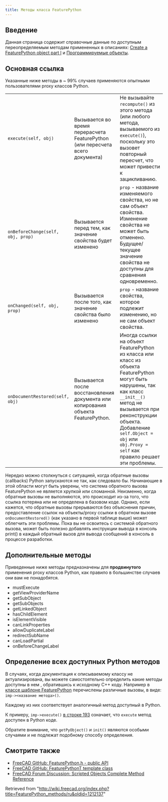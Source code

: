 ```yaml
---
title: Методы класса FeaturePython
---
```

## Введение

Данная страница содержит справочные данные по доступным переопределяемым методам примененных в описаниях: [Create a FeaturePython object part I](/Create_a_FeaturePython_object_part_I/ru "Create a FeaturePython object part I/ru") и [Программируемые объекты](/Scripted_objects/ru "Scripted objects/ru").

## Основная ссылка

Указанные ниже методы в ~ 99% случаев применяются опытными пользователями proxy классов Python.

|  |  |  |
| --- | --- | --- |
| `execute(self, obj)` | Вызывается во время перерасчета FeaturePython (или пересчета всего документа) | Не вызывайте `recompute()` из этого метода (или любого метода, вызываемого из `execute()`), поскольку это вызовет повторный пересчет, что может привести к зацикливанию. |
| `onBeforeChange(self, obj, prop)` | Вызывается перед тем, как значение свойства будет изменено | `prop` - название изменяемого свойства, но не сам объект свойства. Изменение свойства не может быть отменено. Будущее/текущее значение свойства не доступны для сравнения одновременно. |
| `onChanged(self, obj, prop)` | Вызывается после того, как значение свойства было изменено | `prop` - название свойства, которое подлежит изменению, но не сам объект свойства. |
| `onDocumentRestored(self, obj)` | Вызывается после восстановления документа или копирования объекта FeaturePython. | Иногда ссылки на объект FeaturePython из класса или класс из объекта FeaturePython могут быть нарушены, так как класс `__init__()` метод не вызывается при реконструкции объекта. Добавление `self.Object = obj` или `obj.Proxy = self` как правило решает эти проблемы. |

Нередко можно столкнуться с ситуацией, когда обратные вызовы (callbacks) Python запускаются не так, как следовало бы. Начинающие в этой области могут быть уверены, что система обратного вызова FeaturePython не является хрупкой или сломанной. Неизменно, когда обратные вызовы не выполняются, это происходит из-за того, что ссылка потеряна или не определена в базовом коде. Однако, если кажется, что обратные вызовы прерываются без объяснения причин, предоставление ссылок на объекты/proxy ссылки в обратном вызове `onDocumentRestored()` (как указано в первой таблице выше) может облегчить эти проблемы. Пока вы не освоитесь с системой обратного вызова, может быть полезно добавлять инструкции вывода в консоль print() в каждый обратный вызов для вывода сообщений в консоль в процессе разработки.

## Дополнительные методы

Приведенные ниже методы предназначены для **продвинутого** применения proxy классов Python, как правило в большинстве случаев они вам не понадобятся.

* mustExecute
* getViewProviderName
* getSubObject
* getSubObjects
* getLinkedObject
* hasChildElement
* isElementVisible
* canLinkProperties
* allowDuplicateLabel
* redirectSubName
* canLoadPartial
* onBeforeChangeLabel

## Определение всех доступных Python методов

В случаях, когда документация к описываемому классу не актуализирована, вы можете самостоятельно определить какие методы доступны в нем , обратившись к исходному C++ коду. Например в [классе шаблоне FeaturePython](https://github.com/FreeCAD/FreeCAD/blob/76e74294894bbce46d006e149315c6274d206278/src/App/FeaturePython.h#L161-L351) перечислены различные вызовы, в виде: `imp-><название метода>()`.

Каждому из них соответствует аналогичный метод доступный в Python.

К примеру, `imp->execute()` [в строке 193](https://github.com/FreeCAD/FreeCAD/blob/76e74294894bbce46d006e149315c6274d206278/src/App/FeaturePython.h#L193) означает, что `execute` метод доступен в Python коде.

Обратите внимание, что `getPyObject()` и `init()` являются особыми случаями и не подлежат подобному способу определения.

## Смотрите также

* [FreeCAD GitHub: FeaturePython.h - public API](https://github.com/FreeCAD/FreeCAD/blob/76e74294894bbce46d006e149315c6274d206278/src/App/FeaturePython.h#L44-L86)
* [FreeCAD GitHub: FeaturePythonT template class](https://github.com/FreeCAD/FreeCAD/blob/76e74294894bbce46d006e149315c6274d206278/src/App/FeaturePython.h#L167)
* [FreeCAD Forum Discussion: Scripted Objects Complete Method Reference](https://forum.freecadweb.org/viewtopic.php?f=22&t=49194)

Retrieved from "<http://wiki.freecad.org/index.php?title=FeaturePython_methods/ru&oldid=1212137>"